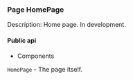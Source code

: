 ### Page HomePage

Description: Home page. In development.      

#### Public api

- Components

`HomePage` - The page itself.
